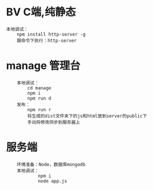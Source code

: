 #  BV C端,纯静态
	本地调试：
		npm install http-server -g
		跟命令下执行：http-server
#  manage 管理台
```
	本地调试：
		cd manage
		npm i
		npm run d
	发布：
		npm run r
		将生成的dist文件夹下的js和html放到server的public下
		手动将修改同步到服务器上 
````
#  服务端
```
	环境准备：Node，数据库mongodb
	本地调试：
			npm i
			node app.js
````